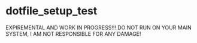 # dotfile_setup_test


EXPIREMENTAL AND WORK IN PROGRESS!!!
DO NOT RUN ON YOUR MAIN SYSTEM, I AM NOT RESPONSIBLE FOR ANY DAMAGE!

